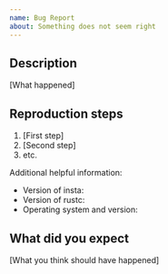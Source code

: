 ```yaml
---
name: Bug Report
about: Something does not seem right
---
```


## Description

[What happened]

## Reproduction steps

1. [First step]
2. [Second step]
3. etc.

Additional helpful information:

- Version of insta:
- Version of rustc:
- Operating system and version:

## What did you expect

[What you think should have happened]


